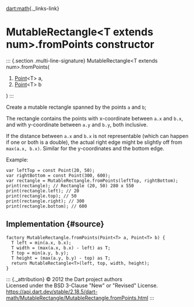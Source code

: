 [dart:math](../../dart-math/dart-math-library){._links-link}

MutableRectangle\<T extends num\>.fromPoints constructor
========================================================

::: {.section .multi-line-signature}
MutableRectangle\<T extends num\>.fromPoints(

1.  [Point](../point-class)\<T\> a,
2.  [Point](../point-class)\<T\> b

)
:::

Create a mutable rectangle spanned by the points `a` and `b`;

The rectangle contains the points with x-coordinate between `a.x` and
`b.x`, and with y-coordinate between `a.y` and `b.y`, both inclusive.

If the distance between `a.x` and `b.x` is not representable (which can
happen if one or both is a double), the actual right edge might be
slightly off from `max(a.x, b.x)`. Similar for the y-coordinates and the
bottom edge.

Example:

``` {.language-dart data-language="dart"}
var leftTop = const Point(20, 50);
var rightBottom = const Point(300, 600);
var rectangle = MutableRectangle.fromPoints(leftTop, rightBottom);
print(rectangle); // Rectangle (20, 50) 280 x 550
print(rectangle.left); // 20
print(rectangle.top); // 50
print(rectangle.right); // 300
print(rectangle.bottom); // 600
```

Implementation {#source}
--------------

``` {.language-dart data-language="dart"}
factory MutableRectangle.fromPoints(Point<T> a, Point<T> b) {
  T left = min(a.x, b.x);
  T width = (max(a.x, b.x) - left) as T;
  T top = min(a.y, b.y);
  T height = (max(a.y, b.y) - top) as T;
  return MutableRectangle<T>(left, top, width, height);
}
```

::: {._attribution}
© 2012 the Dart project authors\
Licensed under the BSD 3-Clause \"New\" or \"Revised\" License.\
<https://api.dart.dev/stable/2.18.5/dart-math/MutableRectangle/MutableRectangle.fromPoints.html>
:::
